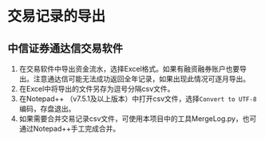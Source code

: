 # 交易记录的导出

## 中信证券通达信交易软件

1. 在交易软件中导出资金流水，选择Excel格式。如果有融资融券账户也要导出。注意通达信可能无法成功返回全年记录，如果出现此情况可逐月导出。
2. 在Excel中将导出的文件另存为逗号分隔csv文件。
3. 在Notepad++ （v7.5.1及以上版本）中打开csv文件，选择`Convert to UTF-8`编码，存盘退出。
4. 如果需要合并交易记录csv文件，可使用本项目中的工具MergeLog.py，也可通过Notepad++手工完成合并。

